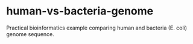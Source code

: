 # human-vs-bacteria-genome
Practical bioinformatics example comparing human and bacteria (E. coli) genome sequence.
